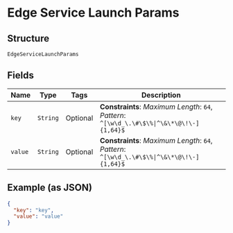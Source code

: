 
# Edge Service Launch Params

## Structure

`EdgeServiceLaunchParams`

## Fields

| Name | Type | Tags | Description |
|  --- | --- | --- | --- |
| `key` | `String` | Optional | **Constraints**: *Maximum Length*: `64`, *Pattern*: `^[\w\d_\.\#\$\%\|^\&\*\@\!\-]{1,64}$` |
| `value` | `String` | Optional | **Constraints**: *Maximum Length*: `64`, *Pattern*: `^[\w\d_\.\#\$\%\|^\&\*\@\!\-]{1,64}$` |

## Example (as JSON)

```json
{
  "key": "key",
  "value": "value"
}
```

